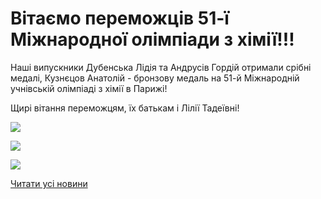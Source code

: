 # Вітаємо переможців 51-ї Міжнародної олімпіади з хімії!!!

Наші випускники Дубенська Лідія та Андрусів Гордій отримали срібні медалі, Кузнєцов Анатолій - бронзову медаль на 51-й Міжнародній учнівській олімпіаді з хімії в Парижі!

Щирі вітання переможцям, їх батькам і Лілії Тадеївні!

![](/images/blog/вітаємо-переможців-51-ї-міжнародної-олімпіади-з-хімії/chim1.jpg)

![](/images/blog/вітаємо-переможців-51-ї-міжнародної-олімпіади-з-хімії/chim3.jpg)

![](/images/blog/вітаємо-переможців-51-ї-міжнародної-олімпіади-з-хімії/chim2.jpg)

[Читати усі новини](/news)
